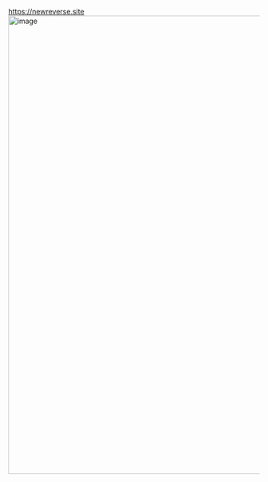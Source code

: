 https://newreverse.site
<img width="1897" height="919" alt="image" src="https://github.com/user-attachments/assets/fe3d0e26-cf63-4116-9004-3610972e5a0f" />
